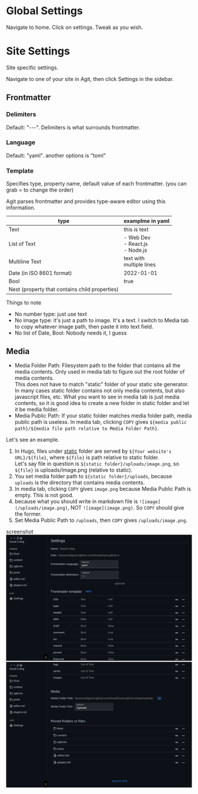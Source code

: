 # Global Settings
Navigate to home. Click on settings. Tweak as you wish.  

# Site Settings
Site specific settings.

Navigate to one of your site in Agit, then click Settings in the sidebar.


## Frontmatter
### Delimiters
Default: "---". Delimiters is what surrounds frontmatter.
### Language
Default: "yaml". another options is "toml"
### Template
Specifies type, property name, default value of each frontmatter.  (you can grab = to change the order)  

Agit parses frontmatter and provides type-aware editor using this information.

| type | examplme in yaml |
| --- | --- |
| Text | this is text
| List of Text | - Web Dev<br>- React.js<br>- Node.js 
| Multiline Text | text with <br>multiple lines |
| Date (in ISO 8601 format) | 2022-01-01
| Bool | true
| Nest (property that contains child properties) |  |

Things to note
- No number type: just use text
- No image type: it's just a path to image. It's a text. I switch to Media tab to copy whatever image path, then paste it into text field.   
- No list of Date, Bool: Nobody needs it, I guess

## Media
- Media Folder Path: Filesystem path to the folder that contains all the media contents. Only used in media tab to figure out the root folder of media contents.  
This does not have to match "static" folder of your static site generator. In many cases static folder contains not only media contents, but also javascript files, etc.
What you want to see in media tab is just media contents, so it is good idea to create a new folder in static folder and let it be media folder.
- Media Public Path: 
If your static folder matches media folder path, media public path is useless.
In media tab, clicking `COPY` gives `${media public path}/${media file path relative to Media Folder Path}`.  

Let's see an example.  
1. In Hugo, files under [static](https://gohugo.io/content-management/static-files/) folder
are served by `${Your website's URL}/${file}`, where `${file}` is path relative to static folder.  
Let's say file in question is `${static folder}/uploads/image.png`, so `${file}` is uploads/image.png (relative to static).  
2. You set media folder path to `${static folder}/uploads`, because `uploads` is the directory that contains media contents.
3. In media tab, clicking `COPY` gives `image.png` because Media Public Path is empty. This is not good.
4. because what you should write in markdown file is `![image](/uploads/image.png)`, NOT `![image](image.png)`. So `COPY` should give the former.
5. Set Media Public Path to `/uploads`, then `COPY` gives `/uploads/image.png`.


screenshot
![](https://github.com/0xsuk/agitcms/blob/main/github/localhost_3131_3.png)
![](https://github.com/0xsuk/agitcms/blob/main/github/localhost_3131_4.png)

